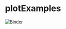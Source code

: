 # plotExamples

[![Binder](http://mybinder.org/badge.svg)](http://mybinder.org/repo/mkarakoc/plotExamples/deformed_nucleus.ipynb)

